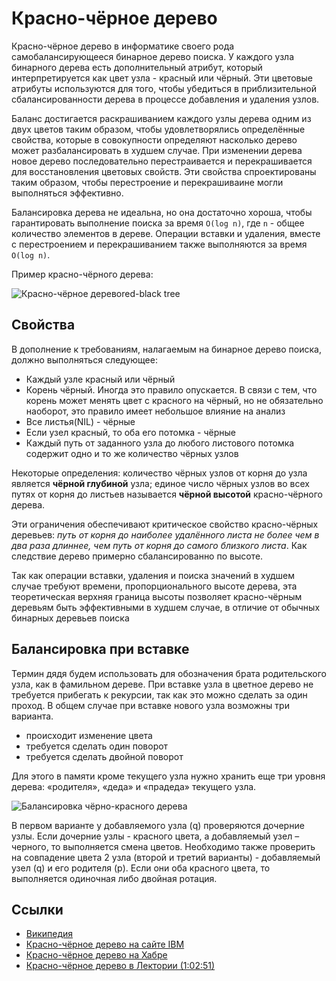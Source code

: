 # Красно-чёрное дерево

Красно-чёрное дерево в информатике своего рода самобалансирующееся бинарное дерево поиска. У каждого узла бинарного
дерева есть дополнительный атрибут, который интерпретируется как цвет узла - красный или чёрный. Эти цветовые атрибуты
используются для того, чтобы убедиться в приблизительной сбалансированности дерева в процессе добавления и удаления узлов.

Баланс достигается раскрашиванием каждого узлы дерева одним из двух цветов таким образом, чтобы удовлетворялись
определённые свойства, которые в совокупности определяют насколько дерево может разбалансировать в худшем случае. При
изменении дерева новое дерево последовательно перестраивается и перекрашивается для восстановления цветовых свойств. Эти
свойства спроектированы таким образом, чтобы перестроение и перекрашиваине могли выполняться эффективно.

Балансировка дерева не идеальна, но она достаточно хороша, чтобы гарантировать выполнение поиска за время `O(log n)`,
где `n` - общее количество элементов в дереве. Операции вставки и удаления, вместе с перестроением и перекрашиванием
также выполняются за время `O(log n)`.

Пример красно-чёрного дерева:

![Красно-чёрное деревоred-black tree](https://upload.wikimedia.org/wikipedia/commons/6/66/Red-black_tree_example.svg)

## Свойства

В дополнение к требованиям, налагаемым на бинарное дерево поиска, должно выполняться следующее:

- Каждый узле красный или чёрный
- Корень чёрный. Иногда это правило опускается. В связи с тем, что корень может менять цвет с красного на чёрный, но не
обязательно наоборот, это правило имеет небольшое влияние на анализ
- Все листья(NIL) - чёрные
- Если узел красный, то оба его потомка - чёрные
- Каждый путь от заданного узла до любого листового потомка содержит одно и то же количество чёрных узлов

Некоторые определения: количество чёрных узлов от корня до узла является **чёрной глубиной** узла; единое число чёрных
узлов во всех путях от корня до листьев называется **чёрной высотой** красно-чёрного дерева.

Эти ограничения обеспечивают критическое свойство красно-чёрных деревьев: _путь от корня до наиболее удалённого листа не
более чем в два раза длиннее, чем путь от корня до самого близкого листа_. Как следствие дерево примерно сбалансированно
по высоте.

Так как операции вставки, удаления и поиска значений в худшем случае требуют времени, пропорционального высоте дерева,
эта теоретическая верхняя граница высоты позволяет красно-чёрным деревьям быть эффективными в худшем случае, в отличие
от обычных бинарных деревьев поиска

## Балансировка при вставке

Термин дядя будем использовать для обозначения брата родительского узла, как в фамильном дереве.
При вставке узла в цветное дерево не требуется прибегать к рекурсии, так как это можно сделать за один проход. В общем
случае при вставке нового узла возможны три варианта.

- происходит изменение цвета
- требуется сделать один поворот
- требуется сделать двойной поворот

Для этого в памяти кроме текущего узла нужно хранить еще три уровня дерева: «родителя», «деда» и «прадеда» текущего узла.

![Балансировка чёрно-красного дерева](https://www.ibm.com/developerworks/ru/library/l-data_structures_09/images/figure_01.jpg)

В первом варианте у добавляемого узла (q) проверяются дочерние узлы. Если дочерние узлы - красного цвета, а добавляемый
узел – черного, то выполняется смена цветов. Необходимо также проверить на совпадение цвета 2 узла (второй и третий
варианты) - добавляемый узел (q) и его родителя (p). Если они оба красного цвета, то выполняется одиночная либо двойная
ротация.

## Ссылки

- [Википедия](https://ru.wikipedia.org/wiki/%D0%9A%D1%80%D0%B0%D1%81%D0%BD%D0%BE-%D1%87%D1%91%D1%80%D0%BD%D0%BE%D0%B5_%D0%B4%D0%B5%D1%80%D0%B5%D0%B2%D0%BE)
- [Красно-чёрное дерево на сайте IBM](https://www.ibm.com/developerworks/ru/library/l-data_structures_09/index.html)
- [Красно-чёрное дерево на Хабре](https://habr.com/ru/post/330644/)
- [Красно-чёрное дерево в Лектории (1:02:51)](https://lectoriy.mipt.ru/lecture/CompTech-Informat-L10-Derbysh-141128.01)
